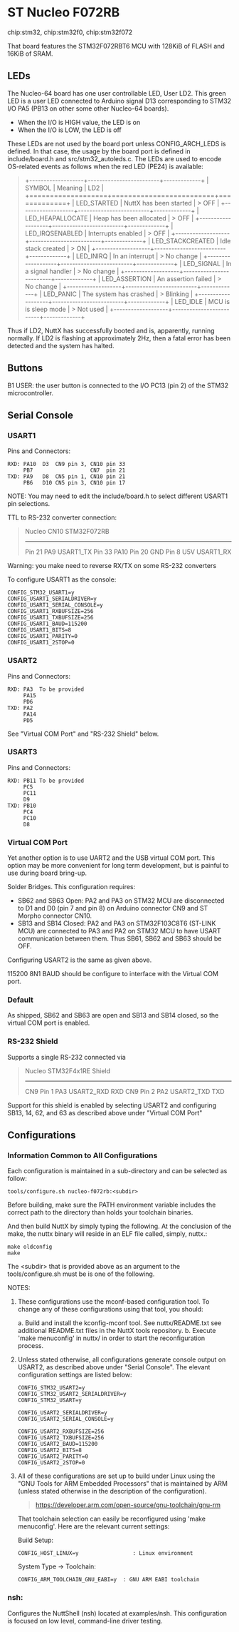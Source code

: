 ST Nucleo F072RB
================

chip:stm32, chip:stm32f0, chip:stm32f072

That board features the STM32F072RBT6 MCU with 128KiB of FLASH and 16KiB
of SRAM.

LEDs
----

The Nucleo-64 board has one user controllable LED, User LD2. This green
LED is a user LED connected to Arduino signal D13 corresponding to STM32
I/O PA5 (PB13 on other some other Nucleo-64 boards).

-   When the I/O is HIGH value, the LED is on
-   When the I/O is LOW, the LED is off

These LEDs are not used by the board port unless CONFIG\_ARCH\_LEDS is
defined. In that case, the usage by the board port is defined in
include/board.h and src/stm32\_autoleds.c. The LEDs are used to encode
OS-related events as follows when the red LED (PE24) is available:

> +-------------------+-------------------------+-------------+
> | SYMBOL            | Meaning                 | LD2         |
> +===================+=========================+=============+
> | LED\_STARTED      | NuttX has been started  | > OFF       |
> +-------------------+-------------------------+-------------+
> | LED\_HEAPALLOCATE | Heap has been allocated | > OFF       |
> +-------------------+-------------------------+-------------+
> | LED\_IRQSENABLED  | Interrupts enabled      | > OFF       |
> +-------------------+-------------------------+-------------+
> | LED\_STACKCREATED | Idle stack created      | > ON        |
> +-------------------+-------------------------+-------------+
> | LED\_INIRQ        | In an interrupt         | > No change |
> +-------------------+-------------------------+-------------+
> | LED\_SIGNAL       | In a signal handler     | > No change |
> +-------------------+-------------------------+-------------+
> | LED\_ASSERTION    | An assertion failed     | > No change |
> +-------------------+-------------------------+-------------+
> | LED\_PANIC        | The system has crashed  | > Blinking  |
> +-------------------+-------------------------+-------------+
> | LED\_IDLE         | MCU is is sleep mode    | > Not used  |
> +-------------------+-------------------------+-------------+

Thus if LD2, NuttX has successfully booted and is, apparently, running
normally. If LD2 is flashing at approximately 2Hz, then a fatal error
has been detected and the system has halted.

Buttons
-------

B1 USER: the user button is connected to the I/O PC13 (pin 2) of the
STM32 microcontroller.

Serial Console
--------------

### USART1

Pins and Connectors:

    RXD: PA10  D3  CN9 pin 3, CN10 pin 33
         PB7                  CN7  pin 21
    TXD: PA9   D8  CN5 pin 1, CN10 pin 21
         PB6   D10 CN5 pin 3, CN10 pin 17

NOTE: You may need to edit the include/board.h to select different
USART1 pin selections.

TTL to RS-232 converter connection:

>   Nucleo CN10                        STM32F072RB
>   ---------------------------------- -------------
>   Pin 21 PA9                         USART1\_TX
>   Pin 33 PA10 Pin 20 GND Pin 8 U5V   USART1\_RX

Warning: you make need to reverse RX/TX on some RS-232 converters

To configure USART1 as the console:

    CONFIG_STM32_USART1=y
    CONFIG_USART1_SERIALDRIVER=y
    CONFIG_USART1_SERIAL_CONSOLE=y
    CONFIG_USART1_RXBUFSIZE=256
    CONFIG_USART1_TXBUFSIZE=256
    CONFIG_USART1_BAUD=115200
    CONFIG_USART1_BITS=8
    CONFIG_USART1_PARITY=0
    CONFIG_USART1_2STOP=0

### USART2

Pins and Connectors:

    RXD: PA3  To be provided
         PA15
         PD6
    TXD: PA2
         PA14
         PD5

See \"Virtual COM Port\" and \"RS-232 Shield\" below.

### USART3

Pins and Connectors:

    RXD: PB11 To be provided
         PC5
         PC11
         D9
    TXD: PB10
         PC4
         PC10
         D8

### Virtual COM Port

Yet another option is to use UART2 and the USB virtual COM port. This
option may be more convenient for long term development, but is painful
to use during board bring-up.

Solder Bridges. This configuration requires:

-   SB62 and SB63 Open: PA2 and PA3 on STM32 MCU are disconnected to D1
    and D0 (pin 7 and pin 8) on Arduino connector CN9 and ST Morpho
    connector CN10.
-   SB13 and SB14 Closed: PA2 and PA3 on STM32F103C8T6 (ST-LINK MCU) are
    connected to PA3 and PA2 on STM32 MCU to have USART communication
    between them. Thus SB61, SB62 and SB63 should be OFF.

Configuring USART2 is the same as given above.

115200 8N1 BAUD should be configure to interface with the Virtual COM
port.

### Default

As shipped, SB62 and SB63 are open and SB13 and SB14 closed, so the
virtual COM port is enabled.

### RS-232 Shield

Supports a single RS-232 connected via

>   Nucleo      STM32F4x1RE       Shield
>   ----------- ----------------- --------
>   CN9 Pin 1   PA3 USART2\_RXD   RXD
>   CN9 Pin 2   PA2 USART2\_TXD   TXD

Support for this shield is enabled by selecting USART2 and configuring
SB13, 14, 62, and 63 as described above under \"Virtual COM Port\"

Configurations
--------------

### Information Common to All Configurations

Each configuration is maintained in a sub-directory and can be selected
as follow:

    tools/configure.sh nucleo-f072rb:<subdir>

Before building, make sure the PATH environment variable includes the
correct path to the directory than holds your toolchain binaries.

And then build NuttX by simply typing the following. At the conclusion
of the make, the nuttx binary will reside in an ELF file called, simply,
nuttx.:

    make oldconfig
    make

The \<subdir\> that is provided above as an argument to the
tools/configure.sh must be is one of the following.

NOTES:

1.  These configurations use the mconf-based configuration tool. To
    change any of these configurations using that tool, you should:

    a.  Build and install the kconfig-mconf tool. See nuttx/README.txt
        see additional README.txt files in the NuttX tools repository.
    b.  Execute \'make menuconfig\' in nuttx/ in order to start the
        reconfiguration process.

2.  Unless stated otherwise, all configurations generate console output
    on USART2, as described above under \"Serial Console\". The elevant
    configuration settings are listed below:

        CONFIG_STM32_USART2=y
        CONFIG_STM32_USART2_SERIALDRIVER=y
        CONFIG_STM32_USART=y

        CONFIG_USART2_SERIALDRIVER=y
        CONFIG_USART2_SERIAL_CONSOLE=y

        CONFIG_USART2_RXBUFSIZE=256
        CONFIG_USART2_TXBUFSIZE=256
        CONFIG_USART2_BAUD=115200
        CONFIG_USART2_BITS=8
        CONFIG_USART2_PARITY=0
        CONFIG_USART2_2STOP=0

3.  All of these configurations are set up to build under Linux using
    the \"GNU Tools for ARM Embedded Processors\" that is maintained by
    ARM (unless stated otherwise in the description of the
    configuration).

    > <https://developer.arm.com/open-source/gnu-toolchain/gnu-rm>

    That toolchain selection can easily be reconfigured using \'make
    menuconfig\'. Here are the relevant current settings:

    Build Setup:

        CONFIG_HOST_LINUX=y                 : Linux environment

    System Type -\> Toolchain:

        CONFIG_ARM_TOOLCHAIN_GNU_EABI=y  : GNU ARM EABI toolchain

### nsh:

Configures the NuttShell (nsh) located at examples/nsh. This
configuration is focused on low level, command-line driver testing.
